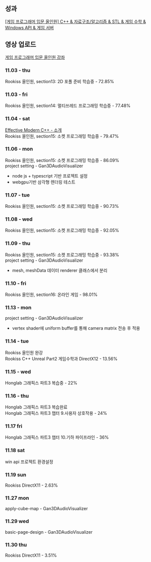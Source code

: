 ## 성과
[[게임 프로그래머 입문 올인원] C++ & 자료구조/알고리즘 & STL & 게임 수학 & Windows API & 게임 서버](https://www.inflearn.com/certificate/57885-329593-12048304)<br>

## 영상 업로드
[게임 프로그래머 입문 올인원 강좌](https://www.youtube.com/watch?v=pXdY3Wb2g84)<br>

### 11.03 - thu
Rookiss 올인원, section13: 2D 포폴 준비 학습중 - 72.85%

### 11.03 - fri
Rookiss 올인원, section14: 멀티쓰레드 프로그래밍 학습중 - 77.48%

### 11.04 - sat
[Effective Modern C++ - 소개](https://www.yes24.com/Product/Goods/20288684)<br>
Rookiss 올인원, section15: 소켓 프로그래밍 학습중 - 79.47%

### 11.06 - mon
Rookiss 올인원, section15: 소켓 프로그래밍 학습중 - 86.09%<br>
project setting - Gan3DAudioVisualizer

- node js + typescript 기반 프로젝트 설정
- webgpu기반 삼각형 렌더링 테스트

### 11.07 - tue
Rookiss 올인원, section15: 소켓 프로그래밍 학습중 - 90.73%<br>

### 11.08 - wed
Rookiss 올인원, section15: 소켓 프로그래밍 학습중 - 92.05%<br>

### 11.09 - thu
Rookiss 올인원, section15: 소켓 프로그래밍 학습중 - 93.38%<br>
project setting - Gan3DAudioVisualizer

- mesh, meshData 데이터 renderer 클래스에서 분리

### 11.10 - fri
Rookiss 올인원, section16: 온라인 게임 - 98.01%<br>

### 11.13 - mon
project setting - Gan3DAudioVisualizer

- vertex shader에 uniform buffer를 통해 camera matrix 전송 후 적용

### 11.14 - tue

Rookiss 올인원 완강<br>
Rookiss C++ Unreal Part2 게임수학과 DirectX12 - 13.56%<br>

### 11.15 - wed

Honglab 그래픽스 파트3 복습중 - 22%

### 11.16 - thu

Honglab 그래픽스 파트3 복습완료<br>
Honglab 그래픽스 파트3 챕터 9.사용자 상호작용 - 24%

### 11.17 fri

Honglab 그래픽스 파트3 챕터 10.기하 파이프라인 - 36%

### 11.18 sat

win api 프로젝트 환경설정

### 11.19 sun
Rookiss DirectX11 - 2.63%

### 11.27 mon
apply-cube-map - Gan3DAudioVisualizer

### 11.29 wed
basic-page-design - Gan3DAudioVisualizer

### 11.30 thu
Rookiss DirectX11 - 3.51%